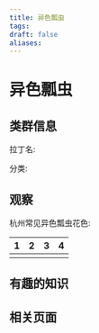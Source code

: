 ```yaml
---
title: 异色瓢虫
tags: 
draft: false
aliases:
---
```

# 异色瓢虫

## 类群信息

拉丁名: 

分类:

## 观察

杭州常见异色瓢虫花色:

|1 |2 |3 |4 |
| ---- | ---- | ---- | ---- |
|  |  |  |  |


## 有趣的知识

## 相关页面

